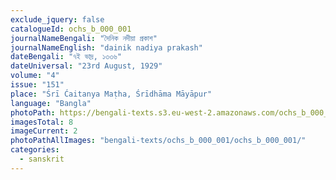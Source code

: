 ```yaml
---
exclude_jquery: false
catalogueId: ochs_b_000_001
journalNameBengali: "দৈনিক নদীয়া প্রকাশ"
journalNameEnglish: "dainik nadiya prakash"
dateBengali: "৭ই ভাদ্র, ১৩৩৬" 
dateUniversal: "23rd August, 1929" 
volume: "4"
issue: "151"
place: "Śrī Ćaitanya Maṭha, Śrīdhāma Māyāpur"
language: "Bangla"
photoPath: https://bengali-texts.s3.eu-west-2.amazonaws.com/ochs_b_000_001/split/_00000002.pdf
imagesTotal: 8
imageCurrent: 2
photoPathAllImages: "bengali-texts/ochs_b_000_001/ochs_b_000_001/"
categories:
  - sanskrit
---
```


